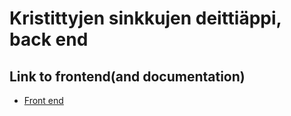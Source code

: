 # Kristittyjen sinkkujen deittiäppi, back end

## Link to frontend(and documentation)
* [Front end](https://github.com/Ohtu-KSDeitti/frontend_ksd)
